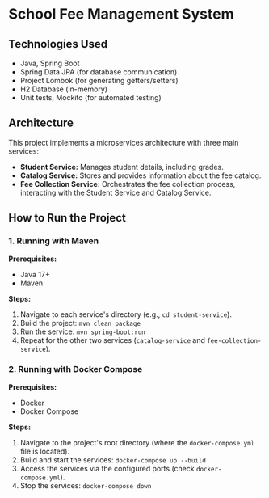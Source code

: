 # School Fee Management System

## Technologies Used

* Java, Spring Boot
* Spring Data JPA (for database communication)
* Project Lombok (for generating getters/setters)
* H2 Database (in-memory)
* Unit tests, Mockito (for automated testing)

## Architecture

This project implements a microservices architecture with three main services:

* **Student Service:** Manages student details, including grades.
* **Catalog Service:** Stores and provides information about the fee catalog.
* **Fee Collection Service:** Orchestrates the fee collection process, interacting with the Student Service and Catalog Service.

## How to Run the Project

### 1. Running with Maven

**Prerequisites:**

* Java 17+
* Maven

**Steps:**

1. Navigate to each service's directory (e.g., `cd student-service`).
2. Build the project: `mvn clean package`
3. Run the service: `mvn spring-boot:run`
4. Repeat for the other two services (`catalog-service` and `fee-collection-service`).

### 2. Running with Docker Compose

**Prerequisites:**

* Docker
* Docker Compose

**Steps:**

1. Navigate to the project's root directory (where the `docker-compose.yml` file is located).
2. Build and start the services: `docker-compose up --build`
3. Access the services via the configured ports (check `docker-compose.yml`).
4. Stop the services: `docker-compose down` 
